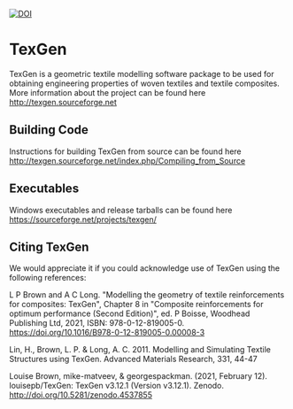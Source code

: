 

[![DOI](https://zenodo.org/badge/DOI/10.5281/zenodo.4598477.svg)](https://doi.org/10.5281/zenodo.4598477)


# TexGen
TexGen is a geometric textile modelling software package to be used for obtaining engineering properties of woven textiles and textile composites. More information about the project can be found here http://texgen.sourceforge.net

## Building Code
Instructions for building TexGen from source can be found here http://texgen.sourceforge.net/index.php/Compiling_from_Source

## Executables
Windows executables and release tarballs can be found here https://sourceforge.net/projects/texgen/

## Citing TexGen
We would appreciate it if you could acknowledge use of TexGen using the following references:

L P Brown and A C Long. "Modelling the geometry of textile reinforcements for composites: TexGen", Chapter 8 in "Composite reinforcements for optimum performance (Second Edition)", ed. P Boisse, Woodhead Publishing Ltd, 2021, ISBN: 978-0-12-819005-0. https://doi.org/10.1016/B978-0-12-819005-0.00008-3

Lin, H., Brown, L. P. & Long, A. C. 2011. Modelling and Simulating Textile Structures using TexGen. Advanced Materials Research, 331, 44-47

Louise Brown, mike-matveev, & georgespackman. (2021, February 12). louisepb/TexGen: TexGen v3.12.1 (Version v3.12.1). Zenodo. http://doi.org/10.5281/zenodo.4537855

